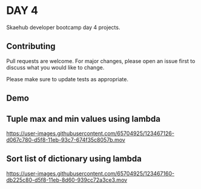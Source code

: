 # DAY 4

Skaehub developer bootcamp day 4 projects. 


## Contributing
Pull requests are welcome. For major changes, please open an issue first to discuss what you would like to change.

Please make sure to update tests as appropriate.

## Demo

## Tuple max and min values using lambda



https://user-images.githubusercontent.com/65704925/123467126-d067c780-d5f8-11eb-93c7-674f35c8057b.mov

## Sort list of dictionary using lambda

https://user-images.githubusercontent.com/65704925/123467160-db225c80-d5f8-11eb-8d60-939cc72a3ce3.mov







